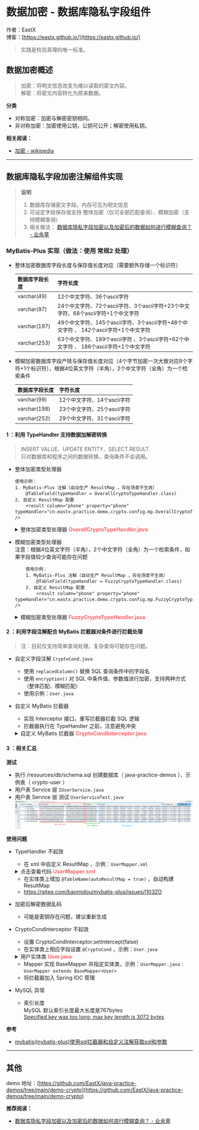 # 数据加密 - 数据库隐私字段组件

作者：EastX
<br/>博客：[https://eastx.github.io/](https://eastx.github.io/)

> 实践是检验真理的唯一标准。


## 数据加密概述
> 加密：将明文信息改变为难以读取的密文内容。
> <br> 解密：将密文内容转化为原来数据。

**分类**
- 对称加密：加密与解密密钥相同。
- 非对称加密：加密使用公钥，公钥可公开；解密使用私钥。

**相关阅读：**
- [加密 - wikipedia](https://zh.wikipedia.org/wiki/%E5%8A%A0%E5%AF%86)

---

## 数据库隐私字段加密注解组件实现
> **说明**
> 1. 数据库存储密文字段，内存可见为明文信息
> 2. 可设定字段保存值支持 整体加密（仅可全部匹配查询）、模糊加密（支持模糊查询）
> 3. 相关做法： [数据库隐私字段加密以及加密后的数据如何进行模糊查询？ - 业余草](https://mp.weixin.qq.com/s/xUeVAROQHHGHEOZoZ5m02A)

### MyBatis-Plus 实现（做法：使用 常规2 处理）
- 整体加密数据库字段长度与保存值长度对应（需要额外存储一个标识符）
    
    | 数据库字段长度     | 字符长度     |
    |---|---|
    | varchar(49) | 12个中文字符、36个ascii字符 |
    | varchar(97)  | 24个中文字符、72个ascii字符、3个ascii字符+23个中文字符、68个ascii字符+1个中文字符 |
    | varchar(197)  | 49个中文字符、145个ascii字符、3个ascii字符+48个中文字符 、 142个ascii字符+1个中文字符 |
    | varchar(253)  | 63个中文字符、189个ascii字符 、3个ascii字符+62个中文字符 、 186个ascii字符+1个中文字符 |

- 模糊加密数据库字段产犊与保存值长度对应（4个字节加密一次大致对应8个字符+1个标识符），根据4位英文字符（半角），2个中文字符（全角）为一个检索条件

    | 数据库字段长度      | 字符长度     |
    |---|---|
    | varchar(99)   | 12个中文字符、14个ascii字符 |
    | varchar(198) | 23个中文字符、25个ascii字符 |
    | varchar(252) | 29个中文字符、31个ascii字符 |

#### 1 ：利用 TypeHandler 支持数据加解密转换
> INSERT VALUE、UPDATE ENTITY、SELECT RESULT
> <br> 只对数据库和程序之间的数据转换，查询条件不会调用。

- 整体加密类型处理器
    ```
    使用示例：
    1. MyBatis-Plus 注解（自动生产 ResultMap ，存在场景不生效）
        @TableField(typeHandler = OverallCryptoTypeHandler.class)
    2. 自定义 ResultMap 配置
        <result column="phone" property="phone" typeHandler="cn.eastx.practice.demo.crypto.config.mp.OverallCryptoTypeHandler" />
    ```
    <details>
        <summary title="点击查看代码">整体加密类型处理器 <b><font color="#fc6469">OverallCryptoTypeHandler.java</font></b> </summary>

    ```java
    @Override
    public void setNonNullParameter(PreparedStatement ps, int i, String parameter, JdbcType jdbcType) throws SQLException {
        /*
            对非null参数值进行加密，需要通过实体类处理方可，支持 INSERT/UPDATE ENTITY
            当前处理 INSERT ENTITY，UPDATE ENTITY 会先通过拦截器处理
            因为拦截器修改元数据将导致实体类属性值产生变更，所以实体类还是由 TypeHandler 来进行处理
        */
        ps.setString(i, CryptoDataUtil.overallEncrypt(parameter));
    }

    @Override
    public String getNullableResult(ResultSet rs, String columnName) throws SQLException {
        // 对可为null的结果进行解密
        return CryptoDataUtil.decrypt(rs.getString(columnName));
    }
    ```

    </details>

- 模糊加密类型处理器
    <br> 注意：根据4位英文字符（半角），2个中文字符（全角）为一个检索条件，如果字段值较少查询可能存在问题
    ```
        使用示例：
        1. MyBatis-Plus 注解（自动生产 ResultMap ，存在场景不生效）
            @TableField(typeHandler = FuzzyCryptoTypeHandler.class)
        2. 自定义 ResultMap 配置
            <result column="phone" property="phone" typeHandler="cn.eastx.practice.demo.crypto.config.mp.FuzzyCryptoTypeHandler" />
    ```
    
    <details>
        <summary title="点击查看代码">模糊加密类型处理器 <b><font color="#fc6469">FuzzyCryptoTypeHandler.java</font></b> </summary>

    ```java
    @Override
    public void setNonNullParameter(PreparedStatement ps, int i, String parameter, JdbcType jdbcType) throws SQLException {
        /*
            对非null参数值进行加密，需要通过实体类处理方可，支持 INSERT/UPDATE ENTITY
            当前处理 INSERT ENTITY，UPDATE ENTITY 会先通过拦截器处理
            因为拦截器修改元数据将导致实体类属性值产生变更，所以实体类还是由 TypeHandler 来进行处理
        */
        ps.setString(i, CryptoDataUtil.fuzzyEncrypt(parameter));
    }

    @Override
    public String getNullableResult(ResultSet rs, String columnName) throws SQLException {
        // 对可为null的结果进行解密
        return CryptoDataUtil.decrypt(rs.getString(columnName));
    }
    ```

    </details>

#### 2 ：利用字段注解配合 MyBatis 拦截器对条件进行拦截处理
> 注：目前仅支持简单查询处理，复杂查询可能存在问题。

- 自定义字段注解 `CryptoCond.java`
    - 使用 `replacedColumn()` 替换 SQL 查询条件中的字段名
    - 使用 `encryption()` 对 SQL 中条件值、参数值进行加密，支持两种方式（整体匹配、模糊匹配）
    - 使用示例：`User.java`
- 自定义 MyBatis 拦截器
    - 实现 Interceptor 接口，重写拦截器拦截 SQL 逻辑
    - 拦截器执行在 TypeHandler 之前，注意避免冲突

    <details>
        <summary title="点击查看代码">自定义 MyBatis 拦截器 <b><font color="#fc6469">CryptoCondInterceptor.java</font></b> </summary>

    ```java
    @Override
    public Object intercept(Invocation invocation) throws Throwable {
        StatementHandler statementHandler = PluginUtils.realTarget(invocation.getTarget());
        MetaObject metaObject = SystemMetaObject.forObject(statementHandler);
        MappedStatement mappedStatement =
                (MappedStatement) metaObject.getValue("delegate.mappedStatement");
        // 支持处理 SELECT、UPDATE、DELETE
        boolean canHandler = Stream.of(SqlCommandType.SELECT, SqlCommandType.UPDATE,
                        SqlCommandType.DELETE)
                .anyMatch(item -> item.equals(mappedStatement.getSqlCommandType()));
        if (canHandler && !getIntercept()) {
            clearIntercept();
            return invocation.proceed();
        }

        clearIntercept();
        // 判断是否有参数需要处理
        BoundSql boundSql = statementHandler.getBoundSql();
        if (Objects.isNull(boundSql.getParameterObject())) {
            return invocation.proceed();
        }

        // 获取自定义注解，通过 MapperID 获取到 Mapper 对应的实体类，获取实体类所有注解字段与注解对应 Map
        Map<String, CryptoCond> condMap = mapEntityFieldCond(mappedStatement.getId());
        if (CollectionUtil.isNotEmpty(condMap)) {
            replaceHandle(mappedStatement.getConfiguration(), condMap, boundSql);
        }
        return invocation.proceed();
    }
        
    // 替换数据处理
    private void replaceHandle(Configuration configuration, Map<String, CryptoCond> condMap,
                               BoundSql boundSql) {
        String sql = boundSql.getSql();
        Pair<String, List<SqlCondOperation>> sqlPair = SqlUtil.getSqlCondOperationPair(sql);
        List<SqlCondOperation> operationList = sqlPair.getValue();
        if (CollectionUtil.isEmpty(operationList)) {
            return;
        }

        sql = sqlPair.getKey();
        MetaObject paramMetaObject = configuration.newMetaObject(boundSql.getParameterObject());
        List<ParameterMapping> mappings = boundSql.getParameterMappings();

        int mappingStartIdx = 0;
        int addIdxLen = 0;
        for (SqlCondOperation operation : operationList) {
            String condStr = operation.getOriginCond();
            int prepareNum = SqlUtil.countPreparePlaceholder(condStr);
            CryptoCond ann = condMap.get(operation.getColumnName());
            if (Objects.nonNull(ann)) {
                // 替换查询条件参数中的列名
                if (StrUtil.isNotBlank(ann.replacedColumn()) && !operation.checkSetCond()) {
                    sql = operation.replaceSqlCond(sql, addIdxLen,
                            operation.getColumnName(), ann.replacedColumn());
                }

                // 替换属性值为加密值
                if (prepareNum == 0) {
                    // 存在非预编译语句条件，直接替换 SQL 条件值
                    String propVal =
                            String.valueOf(paramMetaObject.getValue(operation.getColumnName()));
                    String useVal = getCryptoUseVal(ann, propVal);
                    sql = operation.replaceSqlCond(sql, addIdxLen, propVal, useVal);
                } else {
                    // 预编译语句条件通过替换条件值处理
                    for (int i = 0; i < prepareNum; i++) {
                        String propName = mappings.get(mappingStartIdx + i).getProperty();
                        if (!propName.startsWith("et.")) {
                            // 非实体类属性进行值替换，实体类属性通过 TypeHandler 处理
                            String propVal = String.valueOf(paramMetaObject.getValue(propName));
                            paramMetaObject.setValue(propName, getCryptoUseVal(ann, propVal));
                        }
                    }
                }
            }

            mappingStartIdx += prepareNum;
            addIdxLen += operation.getOriginCond().length() - condStr.length();
        }

        ReflectUtil.setFieldValue(boundSql, "sql", sql);
    }
    ```

    </details>

#### 3 ：相关汇总
**测试**
- 执行 /resources/db/schema.sql 创建数据库（ java-practice-demos ）、示例表（ crypto-user ）
- 用户表 Service 层 `IUserService.java`
- 用户表 Service 层 测试 `UserServiceTest.java`
  ![测试结果](../../assets/img/crypto_UserServiceTest.png)

**使用问题**
- TypeHandler 不起效
    - 在 xml 中自定义 ResultMap ，示例：`UserMapper.xml`
    <details>
        <summary title="点击查看代码">点击查看代码 <b><font color="#fc6469">UserMapper.xml</font></b> </summary>

    ```xml
    <!-- 使用自定义SQL时，对于加密处理需要使用ResultMap作为返回对象，否则对解析成实际数据会存在问题 -->
    <resultMap id="BaseResultMap" type="cn.eastx.practice.demo.crypto.pojo.po.User">
        <result column="id" property="id" />
        <result column="name" property="name" />
        <result column="password" property="password" />
        <result column="salt" property="salt" />
        <result column="phone" property="phone" typeHandler="cn.eastx.practice.demo.crypto.config.mp.OverallCryptoTypeHandler" />
        <result column="email" property="email" typeHandler="cn.eastx.practice.demo.crypto.config.mp.FuzzyCryptoTypeHandler" />
        <result column="create_time" property="createTime" />
        <result column="update_time" property="updateTime" />
    </resultMap>
    ```

    </details>

    - 在实体类上增加 `@TableName(autoResultMap = true)` ，自动构建 ResultMap 
    - https://gitee.com/baomidou/mybatis-plus/issues/I103ZO

- 加密后解密数据乱码
    - 可能是密钥存在问题，建议重新生成
- CryptoCondInterceptor 不起效
    - 设置 CryptoCondInterceptor.setIntercept(false)
    - 在实体类上相应字段设置 `@CryptoCond` ，示例：`User.java`
    
    <details>
        <summary title="点击查看代码">用户实体类 <b><font color="#fc6469">User.java</font></b> </summary>

    ```java
    @Data
    @TableName(value = "crypto_user", autoResultMap = true)
    public class User {
        /**
        * 用户表主键ID
        */
        private Long id;
        /**
        * 用户名
        */
        private String name;
        /**
        * 加密后的密码，MD5加盐
        */
        private String password;
        /**
        * 加密密码使用的盐
        */
        private String salt;
        /**
        * 手机号码，整体加密
        */
        @TableField(typeHandler = OverallCryptoTypeHandler.class)
        @CryptoCond(encryption = CryptoCond.EncryptionEnum.DEFAULT_OVERALL)
        private String phone;
        /**
        * 邮箱，模糊加密
        */
        @TableField(typeHandler = FuzzyCryptoTypeHandler.class)
        @CryptoCond(encryption = CryptoCond.EncryptionEnum.DEFAULT_FUZZY)
        private String email;
        /**
        * 创建时间
        */
        @TableField(fill = INSERT)
        private LocalDateTime createTime;
        /**
        * 更新时间
        */
        @TableField(fill = INSERT_UPDATE)
        private LocalDateTime updateTime;
    }
    ```

    </details>
    
    - Mapper 实现 BaseMapper 并指定实体类，示例：`UserMapper.java` : `UserMapper extends BaseMapper<User>`
    - 将拦截器加入 Spring IOC 管理


- MySQL 异常
    - 索引长度 <br> MySQL 默认索引长度最大长度是767bytes <br> [Specified key was too long; max key length is 3072 
      bytes](https://www.cnblogs.com/jimmyfan/p/12673177.html)

**参考**
- [mybatis(mybatis-plus)使用sql拦截器和自定义注解获取sql和参数](https://blog.csdn.net/weixin_43861630/article/details/113936742)

---

## 其他

demo 地址：[https://github.com/EastX/java-practice-demos/tree/main/demo-crypto](https://github.com/EastX/java-practice-demos/tree/main/demo-crypto)

**推荐阅读：**
- [数据库隐私字段加密以及加密后的数据如何进行模糊查询？ - 业余草](https://mp.weixin.qq.com/s/xUeVAROQHHGHEOZoZ5m02A)


